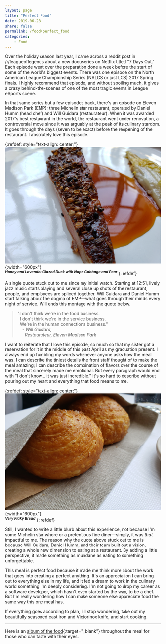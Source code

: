 ```yaml
---
layout: page
title: "Perfect Food"
date: 2019-06-28
share: false
permalink: /food/perfect_food
categories:
    - Food
---
```


Over the holiday season last year, I came across a reddit post in /r/leagueoflegends about a new docuseries on Netflix titled "7 Days Out." Each episode went over the preparation done a week before the start of some of the world's biggest events. There was one episode on the North American League Championship Series (NALCS or just LCS) 2017 Spring finals. I highly recommend that episode, and without spoiling much, it gives a crazy behind-the-scenes of one of the most tragic events in League eSports scene. 

In that same series but a few episodes back, there's an episode on Eleven Madison Park (EMP): three Michelin star restaurant, operated by Daniel Humm (head chef) and Will Guidara (restaurateur). When it was awarded 2017's best restaurant in the world, the restaurant went under renovation, a controversial move since it was arguably at the peak of its culinary stardom. It goes through the days (seven to be exact) before the reopening of the restaurant. I absolutely love this episode. 

{:refdef: style="text-align: center;"}
![EMP_duck](/assets/images/EMP/EMP_duck.jpg){:width="600px"}  
<sup>***Honey and Lavender Glazed Duck with Napa Cabbage and Pear***</sup>
{: refdef}

A single quote stuck out to me since my initial watch. Starting at 12:51, lively jazz music starts playing and several close up shots of the restaurant, people, and employees are spliced together. Will Guidara and Daniel Humm start talking about the dogma of EMP—what goes through their minds every night of service. Will ends this montage with the quote below.

> "I don't think we're in the food business.  
> &nbsp;&nbsp;I don't think we're in the service business.  
> &nbsp;&nbsp;We're in the human connections business."  
> &nbsp;&nbsp;&nbsp;&nbsp;*- Will Guidara,*  
> &nbsp;&nbsp;&nbsp;&nbsp;&nbsp;&nbsp;*Restaurateur, Eleven Madison Park*

I want to reiterate that I love this episode, so much so that my sister got a reservation for it in the middle of this past April as my graduation present. I always end up fumbling my words whenever anyone asks how the meal was. I can describe the tiniest details the front staff thought of to make the meal amazing; I can describe the combination of flavors over the course of the meal that sincerely made me emotional. But every paragraph would end with "I don't know... it was just incredible." It's so hard to describe without pouring out my heart and everything that food means to me.

{:refdef: style="text-align: center;"}
![EMP_bread](/assets/images/EMP/EMP_bread.jpg){:width="600px"}  
<sup>***Very Flaky Bread***</sup>
{: refdef}

Still, I wanted to write a little blurb about this experience, not because I'm some Michelin star whore or a pretentious fine diner—simply, it was *that* impactful to me. The reason why the quote above stuck out to me is because Will Guidara, Daniel Humm, and their team built out a vision, creating a whole new dimension to eating at a restaurant. By adding a little perspective, it made something as mundane as eating to something unforgettable.

This meal is perfect food because it made me think more about the work that goes into creating a perfect anything. It's an appreciation I can bring out to everything else in my life, and it fed a dream to work in the culinary world something I'm deeply considering. I'm not going to drop my career as a software developer, which hasn't even started by the way, to be a chef. But I'm really wondering how I can make someone else appreciate food the same way this one meal has.

If everything goes according to plan, I'll stop wondering, take out my beautifully seasoned cast iron and Victorinox knife, and start cooking.

---

Here is an [album of the food](https://photos.app.goo.gl/HpWNX7DSY2RJdJGn8){:target="_blank"} throughout the meal for those who can taste with their eyes. 